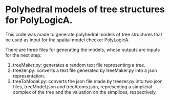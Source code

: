 # Polyhedral models of tree structures for PolyLogicA.
This code was made to generate polyhedral models of tree structures that be used as input for the spatial model checker PolyLogicA.

There are three files for generating the models, whose outputs are inputs for the next step:
  1. treeMaker.py: generates a random text file representing a tree.
  2. treezer.py: converts a text file generated by treeMaker.py into a json representation.
  3. treeToModel.py: converts the json file made by treezer.py into two json files, treeModel.json and treeAtoms.json, representing a simplicial complex of the tree and the valuation on the simplices, respectively.

